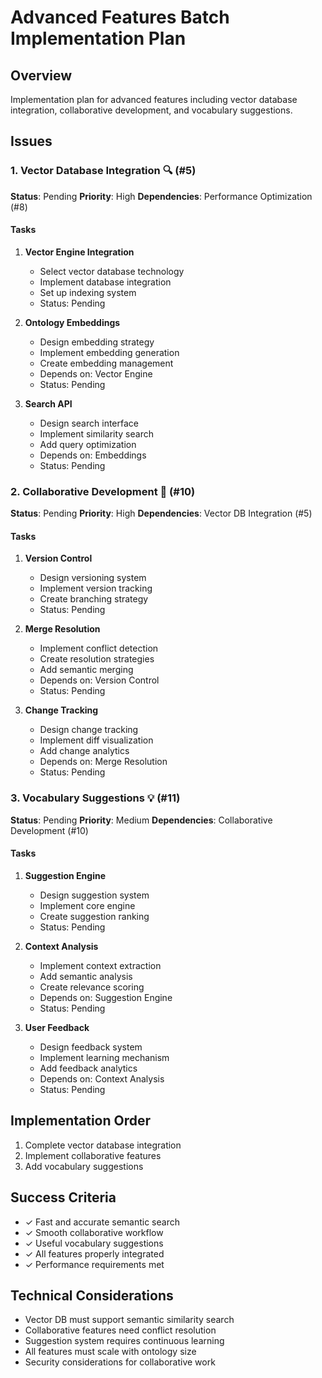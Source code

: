 # Advanced Features Batch Implementation Plan

## Overview
Implementation plan for advanced features including vector database integration, collaborative development, and vocabulary suggestions.

## Issues

### 1. Vector Database Integration 🔍 (#5)
**Status**: Pending
**Priority**: High
**Dependencies**: Performance Optimization (#8)

#### Tasks
1. **Vector Engine Integration**
   - Select vector database technology
   - Implement database integration
   - Set up indexing system
   - Status: Pending

2. **Ontology Embeddings**
   - Design embedding strategy
   - Implement embedding generation
   - Create embedding management
   - Depends on: Vector Engine
   - Status: Pending

3. **Search API**
   - Design search interface
   - Implement similarity search
   - Add query optimization
   - Depends on: Embeddings
   - Status: Pending

### 2. Collaborative Development 👥 (#10)
**Status**: Pending
**Priority**: High
**Dependencies**: Vector DB Integration (#5)

#### Tasks
1. **Version Control**
   - Design versioning system
   - Implement version tracking
   - Create branching strategy
   - Status: Pending

2. **Merge Resolution**
   - Implement conflict detection
   - Create resolution strategies
   - Add semantic merging
   - Depends on: Version Control
   - Status: Pending

3. **Change Tracking**
   - Design change tracking
   - Implement diff visualization
   - Add change analytics
   - Depends on: Merge Resolution
   - Status: Pending

### 3. Vocabulary Suggestions 💡 (#11)
**Status**: Pending
**Priority**: Medium
**Dependencies**: Collaborative Development (#10)

#### Tasks
1. **Suggestion Engine**
   - Design suggestion system
   - Implement core engine
   - Create suggestion ranking
   - Status: Pending

2. **Context Analysis**
   - Implement context extraction
   - Add semantic analysis
   - Create relevance scoring
   - Depends on: Suggestion Engine
   - Status: Pending

3. **User Feedback**
   - Design feedback system
   - Implement learning mechanism
   - Add feedback analytics
   - Depends on: Context Analysis
   - Status: Pending

## Implementation Order
1. Complete vector database integration
2. Implement collaborative features
3. Add vocabulary suggestions

## Success Criteria
- ✓ Fast and accurate semantic search
- ✓ Smooth collaborative workflow
- ✓ Useful vocabulary suggestions
- ✓ All features properly integrated
- ✓ Performance requirements met

## Technical Considerations
- Vector DB must support semantic similarity search
- Collaborative features need conflict resolution
- Suggestion system requires continuous learning
- All features must scale with ontology size
- Security considerations for collaborative work 